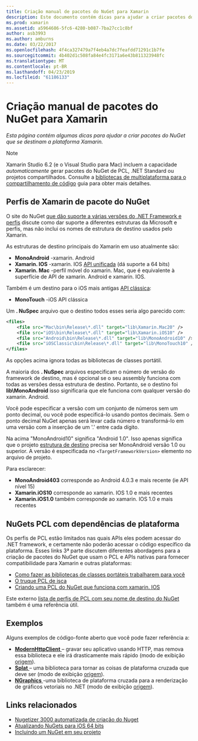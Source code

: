 ```yaml
---
title: Criação manual de pacotes do NuGet para Xamarin
description: Este documento contém dicas para ajudar a criar pacotes do NuGet que se destinam a plataforma Xamarin. Ele descreve os perfis de Xamarin de pacote do NuGet, PCL NuGets com dependências de plataforma e links para vários exemplos de código-fonte aberto.
ms.prod: xamarin
ms.assetid: a5964686-5fc6-4280-b087-7ba27cc1c8bf
author: asb3993
ms.author: amburns
ms.date: 03/22/2017
ms.openlocfilehash: 4f4ca327479a7f4eb4a7dc7feafdd71291c1b7fe
ms.sourcegitcommit: 4b402d1c508fa84e4fc3171a6e43b811323948fc
ms.translationtype: MT
ms.contentlocale: pt-BR
ms.lasthandoff: 04/23/2019
ms.locfileid: "61186133"
---
```

# <a name="manually-creating-nuget-packages-for-xamarin"></a>Criação manual de pacotes do NuGet para Xamarin

_Esta página contém algumas dicas para ajudar a criar pacotes do NuGet que se destinam a plataforma Xamarin._

> [!NOTE]
> Xamarin Studio 6.2 (e o Visual Studio para Mac) incluem a capacidade _automaticamente_ gerar pacotes do NuGet de PCL, .NET Standard ou projetos compartilhados. Consulte a [bibliotecas de multiplataforma para o compartilhamento de código](~/cross-platform/app-fundamentals/nuget-multiplatform-libraries/index.md) guia para obter mais detalhes.

## <a name="nuget-package-xamarin-profiles"></a>Perfis de Xamarin de pacote do NuGet

O site do NuGet [que dão suporte a várias versões do .NET Framework e perfis](https://docs.nuget.org/create/enforced-package-conventions) discute como dar suporte a diferentes estruturas da Microsoft e perfis, mas não inclui os nomes de estrutura de destino usados pelo Xamarin.

As estruturas de destino principais do Xamarin em uso atualmente são:

* **MonoAndroid** -xamarin. Android
* **Xamarin. IOS** -xamarin. IOS [API unificada](~/cross-platform/macios/unified/index.md) (dá suporte a 64 bits)
* **Xamarin. Mac** -perfil móvel do xamarin. Mac, que é equivalente à superfície de API de xamarin. Android e xamarin. IOS.

Também é um destino para o iOS mais antigas [API clássica](~/cross-platform/macios/unified/index.md):

* **MonoTouch** -iOS API clássica

Um **. NuSpec** arquivo que o destino todos esses seria algo parecido com:

```xml
<files>
    <file src="Mac\bin\Release\*.dll" target="lib\Xamarin.Mac20" />
    <file src="iOS\bin\Release\*.dll" target="lib\Xamarin.iOS10" />
    <file src="Android\bin\Release\*.dll" target="lib\MonoAndroid10" />
    <file src="iOSClassic\bin\Release\*.dll" target="lib\MonoTouch10" />
</files>
```

As opções acima ignora todas as bibliotecas de classes portátil.

A maioria dos **. NuSpec** arquivos especificam o número de versão do framework de destino, mas é opcional se o seu assembly funciona com todas as versões dessa estrutura de destino. Portanto, se o destino foi **lib\MonoAndroid** isso significaria que ele funciona com qualquer versão do xamarin. Android.

Você pode especificar a versão com um conjunto de números sem um ponto decimal, ou você pode especificá-lo usando pontos decimais. Sem o ponto decimal NuGet apenas será levar cada número e transformá-lo em uma versão com a inserção de um '.' entre cada dígito.

Na acima "MonoAndroid10" significa "Android 1.0". Isso apenas significa que o projeto [estrutura de destino](~/android/app-fundamentals/android-api-levels.md) precisa ser MonoAndroid versão 1.0 ou superior. A versão é especificada no `<TargetFrameworkVersion>` elemento no arquivo de projeto.

Para esclarecer:

- **MonoAndroid403** corresponde ao Android 4.0.3 e mais recente (ie API nível 15)
- **Xamarin.iOS10** corresponde ao xamarin. IOS 1.0 e mais recentes
- **Xamarin.iOS1.0** também corresponde ao xamarin. IOS 1.0 e mais recentes

## <a name="pcl-nugets-with-platform-dependencies"></a>NuGets PCL com dependências de plataforma

Os perfis de PCL estão limitados nas quais APIs eles podem acessar do .NET framework, e certamente não poderão acessar o código específico da plataforma. Esses links 3ª parte discutem diferentes abordagens para a criação de pacotes do NuGet que usam o PCL e APIs nativas para fornecer compatibilidade para Xamarin e outras plataformas:

- [Como fazer as bibliotecas de classes portáteis trabalharem para você](http://blogs.msdn.com/b/dsplaisted/archive/2012/08/27/how-to-make-portable-class-libraries-work-for-you.aspx)
- [O truque PCL de isca](http://log.paulbetts.org/the-bait-and-switch-pcl-trick/)
- [Criando uma PCL do NuGet que funciona com xamarin. IOS](http://www.jimbobbennett.io/creating-a-nuget-pcl-that-works-with-xamarin-ios/)

Este externo [lista de perfis de PCL com seu nome de destino do NuGet](http://embed.plnkr.co/03ck2dCtnJogBKHJ9EjY) também é uma referência útil.

## <a name="examples"></a>Exemplos

Alguns exemplos de código-fonte aberto que você pode fazer referência a:

- [**ModernHttpClient** ](https://www.nuget.org/packages/modernhttpclient/) – gravar seu aplicativo usando HTTP, mas remova essa biblioteca e ele irá drasticamente mais rápido (modo de exibição [origem](https://github.com/paulcbetts/ModernHttpClient)).
- [**Splat** ](https://www.nuget.org/packages/Splat/) – uma biblioteca para tornar as coisas de plataforma cruzada que deve ser (modo de exibição [origem](https://github.com/paulcbetts/Splat)).
- [**NGraphics** ](https://www.nuget.org/packages/NGraphics/) -uma biblioteca de plataforma cruzada para a renderização de gráficos vetoriais no .NET (modo de exibição [origem](https://github.com/praeclarum/NGraphics/blob/master/NGraphics.nuspec)).

## <a name="related-links"></a>Links relacionados

- [Nugetizer 3000 automatizada de criação do Nuget](~/cross-platform/app-fundamentals/nuget-multiplatform-libraries/index.md)
- [Atualizando NuGets para iOS 64 bits](https://blog.xamarin.com/how-to-update-nuget-packages-for-64-bit/)
- [Incluindo um NuGet em seu projeto](https://docs.microsoft.com/visualstudio/mac/nuget-walkthrough)
